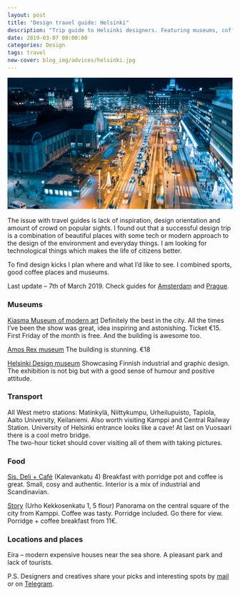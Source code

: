 ```yaml
---
layout: post
title: "Design travel guide: Helsinki"
description: "Trip guide to Helsinki designers. Featuring museums, coffee places and environmental design in the the Finnish capital."
date: 2019-03-07 00:00:00
categories: Design
tags: travel
new-cover: blog_img/advices/helsinki.jpg
---
```


<span class="p1000">![Helsinki design travel guide](/blog_img/advices/helsinki.jpg)</span>

The issue with travel guides is lack of inspiration, design orientation and amount of crowd on popular sights. I found out that a successful design trip is a combination of beautiful places with some tech or modern approach to the design of the environment and everyday things. I am looking for technological things which makes the life of citizens better.

To find design kicks I plan where and what I’d like to see. I combined sports, good coffee places and museums.

Last update – 7th of March 2019. Check guides for [Amsterdam](http://yuriy.eu/design/2019/03/06/amsterdam-design-guide.html) and [Prague](/design/2019/03/18/prague-design-guide.html). 

### Museums

[Kiasma Museum of modern art](https://kiasma.fi/en/) Definitely the best in the city. All the times I’ve been the show was great, idea inspiring and astonishing. Ticket €15. First Friday of the month is free. And the building is awesome too.

[Amos Rex museum](https://amosrex.fi/en/) The building is stunning. €18

[Helsinki Design museum](http://www.designmuseum.fi/en/) Showcasing Finnish industrial and graphic design. The exhibition is not big but with a good sense of humour and positive attitude.

### Transport

All West metro stations: Matinkylä, Niittykumpu, Urheilupuisto, Tapiola, Aalto University, Keilaniemi. Also worth visiting Kamppi and Central Railway Station. University of Helsinki entrance looks like a cave! At last on Vuosaari there is a cool metro bridge.<br>The two-hour ticket should cover visiting all of them with taking pictures.

### Food

[Sis. Deli + Café](https://sisdeli.fi) (Kalevankatu 4) Breakfast with porridge pot and coffee is great. Small, cosy and authentic. Interior is a mix of industrial and Scandinavian.

[Story](https://www.restaurantstory.fi/kortteli) (Urho Kekkosenkatu 1, 5 flour) Panorama on the central square of the city from Kamppi. Coffee was tasty. Porridge included. Go there for view. Porridge + coffee breakfast from 11€.

### Locations and places

Eira – modern expensive houses near the sea shore. A pleasant park and lack of tourists.

P.S. Designers and creatives share your picks and interesting spots by <a href="mailto:yuriysteam@icloud.com" target="_top">mail</a> or on <a href="https://t.me/yuriysteam">Telegram</a>.